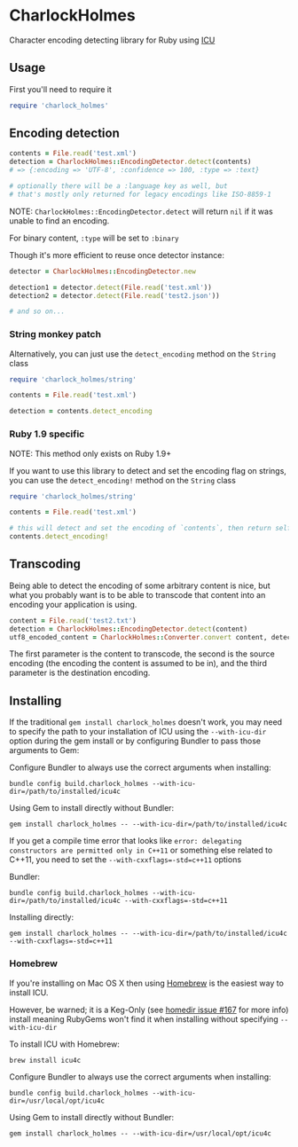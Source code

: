 # CharlockHolmes

Character encoding detecting library for Ruby using [ICU](http://site.icu-project.org/)

## Usage

First you'll need to require it

``` ruby
require 'charlock_holmes'
```

## Encoding detection

``` ruby
contents = File.read('test.xml')
detection = CharlockHolmes::EncodingDetector.detect(contents)
# => {:encoding => 'UTF-8', :confidence => 100, :type => :text}

# optionally there will be a :language key as well, but
# that's mostly only returned for legacy encodings like ISO-8859-1
```

NOTE: `CharlockHolmes::EncodingDetector.detect` will return `nil` if it was unable to find an encoding.

For binary content, `:type` will be set to `:binary`

Though it's more efficient to reuse once detector instance:

``` ruby
detector = CharlockHolmes::EncodingDetector.new

detection1 = detector.detect(File.read('test.xml'))
detection2 = detector.detect(File.read('test2.json'))

# and so on...
```

### String monkey patch

Alternatively, you can just use the `detect_encoding` method on the `String` class

``` ruby
require 'charlock_holmes/string'

contents = File.read('test.xml')

detection = contents.detect_encoding
```

### Ruby 1.9 specific

NOTE: This method only exists on Ruby 1.9+

If you want to use this library to detect and set the encoding flag on strings, you can use the `detect_encoding!` method on the `String` class

``` ruby
require 'charlock_holmes/string'

contents = File.read('test.xml')

# this will detect and set the encoding of `contents`, then return self
contents.detect_encoding!
```

## Transcoding

Being able to detect the encoding of some arbitrary content is nice, but what you probably want is to be able to transcode that content into an encoding your application is using.

``` ruby
content = File.read('test2.txt')
detection = CharlockHolmes::EncodingDetector.detect(content)
utf8_encoded_content = CharlockHolmes::Converter.convert content, detection[:encoding], 'UTF-8'
```

The first parameter is the content to transcode, the second is the source encoding (the encoding the content is assumed to be in), and the third parameter is the destination encoding.

## Installing

If the traditional `gem install charlock_holmes` doesn't work, you may need to specify the path to
your installation of ICU using the `--with-icu-dir` option during the gem install or by configuring Bundler to
pass those arguments to Gem:

Configure Bundler to always use the correct arguments when installing:

    bundle config build.charlock_holmes --with-icu-dir=/path/to/installed/icu4c

Using Gem to install directly without Bundler:

    gem install charlock_holmes -- --with-icu-dir=/path/to/installed/icu4c
    
If you get a compile time error that looks like `error: delegating constructors are permitted only in C++11` or something else related to C++11, you need to set the `--with-cxxflags=-std=c++11` options

Bundler:

    bundle config build.charlock_holmes --with-icu-dir=/path/to/installed/icu4c --with-cxxflags=-std=c++11

Installing directly:

    gem install charlock_holmes -- --with-icu-dir=/path/to/installed/icu4c --with-cxxflags=-std=c++11

### Homebrew

If you're installing on Mac OS X then using [Homebrew](http://mxcl.github.com/homebrew/) is
the easiest way to install ICU.

However, be warned; it is a Keg-Only (see [homedir issue #167](https://github.com/mxcl/homebrew/issues/167)
for more info) install meaning RubyGems won't find it when installing without specifying `--with-icu-dir`

To install ICU with Homebrew:

    brew install icu4c

Configure Bundler to always use the correct arguments when installing:

    bundle config build.charlock_holmes --with-icu-dir=/usr/local/opt/icu4c

Using Gem to install directly without Bundler:

    gem install charlock_holmes -- --with-icu-dir=/usr/local/opt/icu4c
